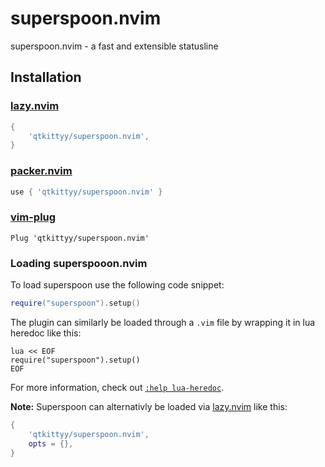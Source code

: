 # superspoon.nvim
superspoon.nvim - a fast and extensible statusline

## Installation
### [lazy.nvim](https://github.com/folke/lazy.nvim)
```lua
{
    'qtkittyy/superspoon.nvim',
}
```
### [packer.nvim](https://github.com/wbthomason/packer.nvim)
```lua
use { 'qtkittyy/superspoon.nvim' }
```
### [vim-plug](https://github.com/junegunn/vim-plug)
```vim
Plug 'qtkittyy/superspoon.nvim'
```

### Loading superspooon.nvim
To load superspoon use the following code snippet:
```lua
require("superspoon").setup()
```

The plugin can similarly be loaded through a `.vim` file by wrapping it in lua heredoc like this:
```vim
lua << EOF
require("superspoon").setup()
EOF
```

For more information, check out [`:help lua-heredoc`](https://neovim.io/doc/user/lua.html#%3Alua-heredoc).

**Note:** Superspoon can alternativly be loaded via [lazy.nvim](https://github.com/folke/lazy.nvim) like this:
```lua
{
    'qtkittyy/superspoon.nvim',
    opts = {},
}
```
